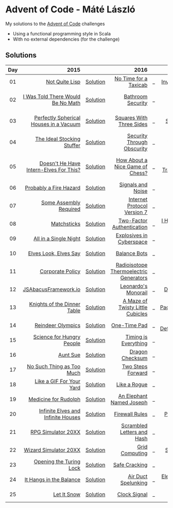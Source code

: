 # Advent of Code - Máté László
My solutions to the [Advent of Code](https://adventofcode.com/) challenges
- Using a functional programming style in Scala
- With no external dependencies (for the challenge)

## Solutions

| Day   | 2015                                                                          |                                                                       | 2016                                                                           |      | 2017                                                                           |                                                                       | 2018                                                               |                                                                       |
| :---: | ---:                                                                          | :---                                                                  | ---:                                                                           | :--- | ---:                                                                           | :---                                                                  | ---:                                                               | :---                                                                  |
| 01    | [Not Quite Lisp](https://adventofcode.com/2015/day/1)                         | [Solution](src/main/scala/com/lmat/adventofcode/year2015/Day01.scala) | [No Time for a Taxicab](https://adventofcode.com/2016/day/1)                   | _    | [Inverse Captcha](https://adventofcode.com/2017/day/1)                         | [Solution](src/main/scala/com/lmat/adventofcode/year2017/Day01.scala) | [Chronal Calibration](https://adventofcode.com/2018/day/1)         | [Solution](src/main/scala/com/lmat/adventofcode/year2018/Day01.scala) |
| 02    | [I Was Told There Would Be No Math](https://adventofcode.com/2015/day/2)      | [Solution](src/main/scala/com/lmat/adventofcode/year2015/Day02.scala) | [Bathroom Security](https://adventofcode.com/2016/day/2)                       | _    | [Corruption Checksum](https://adventofcode.com/2017/day/2)                     | [Solution](src/main/scala/com/lmat/adventofcode/year2017/Day02.scala) | [Inventory Management System](https://adventofcode.com/2018/day/2) | [Solution](src/main/scala/com/lmat/adventofcode/year2018/Day02.scala) |
| 03    | [Perfectly Spherical Houses in a Vacuum](https://adventofcode.com/2015/day/3) | [Solution](src/main/scala/com/lmat/adventofcode/year2015/Day03.scala) | [Squares With Three Sides](https://adventofcode.com/2016/day/3)                | _    | [Spiral Memory](https://adventofcode.com/2017/day/3)                           | [Solution](src/main/scala/com/lmat/adventofcode/year2017/Day03.scala) | [No Matter How You Slice It](https://adventofcode.com/2018/day/3)  | [Solution](src/main/scala/com/lmat/adventofcode/year2018/Day03.scala) |
| 04    | [The Ideal Stocking Stuffer](https://adventofcode.com/2015/day/4)             | [Solution](src/main/scala/com/lmat/adventofcode/year2015/Day04.scala) | [Security Through Obscurity](https://adventofcode.com/2016/day/4)              | _    | [High-Entropy Passphrases](https://adventofcode.com/2017/day/4)                | [Solution](src/main/scala/com/lmat/adventofcode/year2017/Day04.scala) | [Repose Record](https://adventofcode.com/2018/day/4)               | [Solution](src/main/scala/com/lmat/adventofcode/year2018/Day04.scala) |
| 05    | [Doesn't He Have Intern-Elves For This?](https://adventofcode.com/2015/day/5) | [Solution](src/main/scala/com/lmat/adventofcode/year2015/Day05.scala) | [How About a Nice Game of Chess?](https://adventofcode.com/2016/day/5)         | _    | [A Maze of Twisty Trampolines, All Alike](https://adventofcode.com/2017/day/5) | [Solution](src/main/scala/com/lmat/adventofcode/year2017/Day05.scala) | [Alchemical Reduction](https://adventofcode.com/2018/day/5)        | [Solution](src/main/scala/com/lmat/adventofcode/year2018/Day05.scala) |
| 06    | [Probably a Fire Hazard](https://adventofcode.com/2015/day/6)                 | [Solution](src/main/scala/com/lmat/adventofcode/year2015/Day06.scala) | [Signals and Noise](https://adventofcode.com/2016/day/6)                       | _    | [Memory Reallocation](https://adventofcode.com/2017/day/6)                     | [Solution](src/main/scala/com/lmat/adventofcode/year2017/Day06.scala) | [Chronal Coordinates](https://adventofcode.com/2018/day/6)         | [Solution](src/main/scala/com/lmat/adventofcode/year2018/Day06.scala) |
| 07    | [Some Assembly Required](https://adventofcode.com/2015/day/7)                 | [Solution](src/main/scala/com/lmat/adventofcode/year2015/Day07.scala) | [Internet Protocol Version 7](https://adventofcode.com/2016/day/7)             | _    | [Recursive Circus](https://adventofcode.com/2017/day/7)                        | [Solution](src/main/scala/com/lmat/adventofcode/year2017/Day07.scala) | [The Sum of Its Parts](https://adventofcode.com/2018/day/7)        | [Solution](src/main/scala/com/lmat/adventofcode/year2018/Day07.scala) |
| 08    | [Matchsticks](https://adventofcode.com/2015/day/8)                            | [Solution](src/main/scala/com/lmat/adventofcode/year2015/Day08.scala) | [Two-Factor Authentication](https://adventofcode.com/2016/day/8)               | _    | [I Heard You Like Registers](https://adventofcode.com/2017/day/8)              | [Solution](src/main/scala/com/lmat/adventofcode/year2017/Day08.scala) | [Memory Maneuver](https://adventofcode.com/2018/day/8)             | [Solution](src/main/scala/com/lmat/adventofcode/year2018/Day08.scala) |
| 09    | [All in a Single Night](https://adventofcode.com/2015/day/9)                  | [Solution](src/main/scala/com/lmat/adventofcode/year2015/Day09.scala) | [Explosives in Cyberspace](https://adventofcode.com/2016/day/9)                | _    | [Stream Processing](https://adventofcode.com/2017/day/9)                       | [Solution](src/main/scala/com/lmat/adventofcode/year2017/Day09.scala) | [Marble Mania](https://adventofcode.com/2018/day/9)                | [Solution](src/main/scala/com/lmat/adventofcode/year2018/Day09.scala) |
| 10    | [Elves Look, Elves Say](https://adventofcode.com/2015/day/10)                 | [Solution](src/main/scala/com/lmat/adventofcode/year2015/Day10.scala) | [Balance Bots](https://adventofcode.com/2016/day/10)                           | _    | [Knot Hash](https://adventofcode.com/2017/day/10)                              | [Solution](src/main/scala/com/lmat/adventofcode/year2017/Day10.scala) | [The Stars Align](https://adventofcode.com/2018/day/10)            | [Solution](src/main/scala/com/lmat/adventofcode/year2018/Day10.scala) |
| 11    | [Corporate Policy](https://adventofcode.com/2015/day/11)                      | [Solution](src/main/scala/com/lmat/adventofcode/year2015/Day11.scala) | [Radioisotope Thermoelectric Generators](https://adventofcode.com/2016/day/11) | _    | [Hex Ed](https://adventofcode.com/2017/day/11)                                 | [Solution](src/main/scala/com/lmat/adventofcode/year2017/Day11.scala) |                                                                    |                                                                       |
| 12    | [JSAbacusFramework.io](https://adventofcode.com/2015/day/12)                  | [Solution](src/main/scala/com/lmat/adventofcode/year2015/Day12.scala) | [Leonardo's Monorail](https://adventofcode.com/2016/day/12)                    | _    | [Digital Plumber](https://adventofcode.com/2017/day/12)                        | [Solution](src/main/scala/com/lmat/adventofcode/year2017/Day12.scala) |                                                                    |                                                                       |
| 13    | [Knights of the Dinner Table](https://adventofcode.com/2015/day/13)           | [Solution](src/main/scala/com/lmat/adventofcode/year2015/Day13.scala) | [A Maze of Twisty Little Cubicles](https://adventofcode.com/2016/day/13)       | _    | [Packet Scanners](https://adventofcode.com/2017/day/13)                        | [Solution](src/main/scala/com/lmat/adventofcode/year2017/Day13.scala) |                                                                    |                                                                       |
| 14    | [Reindeer Olympics](https://adventofcode.com/2015/day/14)                     | [Solution](src/main/scala/com/lmat/adventofcode/year2015/Day14.scala) | [One-Time Pad](https://adventofcode.com/2016/day/14)                           | _    | [Disk Defragmentation](https://adventofcode.com/2017/day/14)                   | [Solution](src/main/scala/com/lmat/adventofcode/year2017/Day14.scala) |                                                                    |                                                                       |
| 15    | [Science for Hungry People](https://adventofcode.com/2015/day/15)             | [Solution](src/main/scala/com/lmat/adventofcode/year2015/Day15.scala) | [Timing is Everything](https://adventofcode.com/2016/day/15)                   | _    | [Dueling Generators](https://adventofcode.com/2017/day/15)                     | [Solution](src/main/scala/com/lmat/adventofcode/year2017/Day15.scala) |                                                                    |                                                                       |
| 16    | [Aunt Sue](https://adventofcode.com/2015/day/16)                              | [Solution](src/main/scala/com/lmat/adventofcode/year2015/Day16.scala) | [Dragon Checksum](https://adventofcode.com/2016/day/16)                        | _    | [Permutation Promenade](https://adventofcode.com/2017/day/16)                  | [Solution](src/main/scala/com/lmat/adventofcode/year2017/Day16.scala) |                                                                    |                                                                       |
| 17    | [No Such Thing as Too Much](https://adventofcode.com/2015/day/17)             | [Solution](src/main/scala/com/lmat/adventofcode/year2015/Day17.scala) | [Two Steps Forward](https://adventofcode.com/2016/day/17)                      | _    | [Spinlock](https://adventofcode.com/2017/day/17)                               | [Solution](src/main/scala/com/lmat/adventofcode/year2017/Day17.scala) |                                                                    |                                                                       |
| 18    | [Like a GIF For Your Yard](https://adventofcode.com/2015/day/18)              | [Solution](src/main/scala/com/lmat/adventofcode/year2015/Day18.scala) | [Like a Rogue](https://adventofcode.com/2016/day/18)                           | _    | [Duet](https://adventofcode.com/2017/day/18)                                   | [Solution](src/main/scala/com/lmat/adventofcode/year2017/Day18.scala) |                                                                    |                                                                       |
| 19    | [Medicine for Rudolph](https://adventofcode.com/2015/day/19)                  | [Solution](src/main/scala/com/lmat/adventofcode/year2015/Day19.scala) | [An Elephant Named Joseph](https://adventofcode.com/2016/day/19)               | _    | [A Series of Tubes](https://adventofcode.com/2017/day/19)                      | [Solution](src/main/scala/com/lmat/adventofcode/year2017/Day19.scala) |                                                                    |                                                                       |
| 20    | [Infinite Elves and Infinite Houses](https://adventofcode.com/2015/day/20)    | [Solution](src/main/scala/com/lmat/adventofcode/year2015/Day20.scala) | [Firewall Rules](https://adventofcode.com/2016/day/20)                         | _    | [Particle Swarm](https://adventofcode.com/2017/day/20)                         | [Solution](src/main/scala/com/lmat/adventofcode/year2017/Day20.scala) |                                                                    |                                                                       |
| 21    | [RPG Simulator 20XX](https://adventofcode.com/2015/day/21)                    | [Solution](src/main/scala/com/lmat/adventofcode/year2015/Day21.scala) | [Scrambled Letters and Hash](https://adventofcode.com/2016/day/21)             | _    | [Fractal Art](https://adventofcode.com/2017/day/21)                            | [Solution](src/main/scala/com/lmat/adventofcode/year2017/Day21.scala) |                                                                    |                                                                       |
| 22    | [Wizard Simulator 20XX](https://adventofcode.com/2015/day/22)                 | [Solution](src/main/scala/com/lmat/adventofcode/year2015/Day22.scala) | [Grid Computing](https://adventofcode.com/2016/day/22)                         | _    | [Sporifica Virus](https://adventofcode.com/2017/day/22)                        | [Solution](src/main/scala/com/lmat/adventofcode/year2017/Day22.scala) |                                                                    |                                                                       |
| 23    | [Opening the Turing Lock](https://adventofcode.com/2015/day/23)               | [Solution](src/main/scala/com/lmat/adventofcode/year2015/Day23.scala) | [Safe Cracking](https://adventofcode.com/2016/day/23)                          | _    | [Coprocessor Conflagration](https://adventofcode.com/2017/day/23)              | [Solution](src/main/scala/com/lmat/adventofcode/year2017/Day23.scala) |                                                                    |                                                                       |
| 24    | [It Hangs in the Balance](https://adventofcode.com/2015/day/24)               | [Solution](src/main/scala/com/lmat/adventofcode/year2015/Day24.scala) | [Air Duct Spelunking](https://adventofcode.com/2016/day/24)                    | _    | [Electromagnetic Moat](https://adventofcode.com/2017/day/24)                   | [Solution](src/main/scala/com/lmat/adventofcode/year2017/Day24.scala) |                                                                    |                                                                       |
| 25    | [Let It Snow](https://adventofcode.com/2015/day/25)                           | [Solution](src/main/scala/com/lmat/adventofcode/year2015/Day25.scala) | [Clock Signal](https://adventofcode.com/2016/day/25)                           | _    | [The Halting Problem](https://adventofcode.com/2017/day/25)                    | [Solution](src/main/scala/com/lmat/adventofcode/year2017/Day25.scala) |                                                                    |                                                                       |

